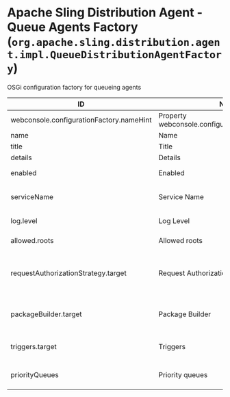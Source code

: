 # Apache Sling Distribution Agent - Queue Agents Factory (`org.apache.sling.distribution.agent.impl.QueueDistributionAgentFactory`)

OSGi configuration factory for queueing agents

| ID  | Name | Required | Type | Default value | Description |
| --- | ---- | -------- | ---- | ------------- | ----------- |
| webconsole.configurationFactory.nameHint | Property webconsole.configurationFactory.nameHint | `true` | `String` | `[Agent name: {name}]` | Description for webconsole.configurationFactory.nameHint |
| name | Name | `true` | `String` | `null` | The name of the agent. |
| title | Title | `true` | `String` | `null` | The display friendly title of the agent. |
| details | Details | `true` | `String` | `null` | The display friendly details of the agent. |
| enabled | Enabled | `true` | `String` | `[true]` | Whether or not to start the distribution agent. |
| serviceName | Service Name | `true` | `String` | `null` | The name of the service used to access the repository. If not set, the calling user ResourceResolver will be used |
| log.level | Log Level | `true` | `String` | `[info]` | The log level recorded in the transient log accessible via http. |
| allowed.roots | Allowed roots | `true` | `String` | `null` | If set the agent will allow only distribution requests under the specified roots. |
| requestAuthorizationStrategy.target | Request Authorization Strategy | `true` | `String` | `[(name=default)]` | The target reference for the DistributionRequestAuthorizationStrategy used to authorize the access to distribution process,e.g. use target=(name=...) to bind to services by name. |
| packageBuilder.target | Package Builder | `true` | `String` | `[(name=default)]` | The target reference for the DistributionPackageBuilder used to create distribution packages, e.g. use target=(name=...) to bind to services by name. |
| triggers.target | Triggers | `true` | `String` | `[(name=)]` | The target reference for DistributionTrigger used to trigger distribution, e.g. use target=(name=...) to bind to services by name. |
| priorityQueues | Priority queues | `true` | `String` | `null` | List of priority queues that should used for specific paths.The selector format is  {queuePrefix}[|{mainQueueMatcher}]={pathMatcher}, e.g. french=/content/fr.* |

